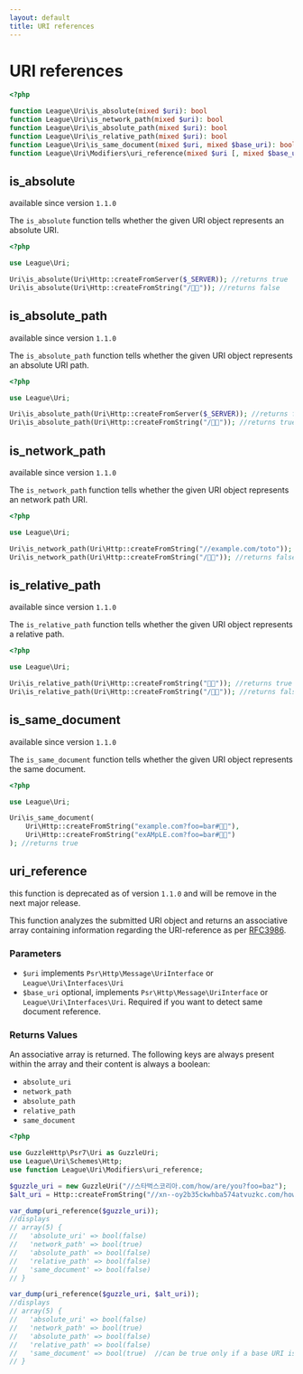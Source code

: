 ```yaml
---
layout: default
title: URI references
---
```


URI references
=======

~~~php
<?php

function League\Uri\is_absolute(mixed $uri): bool
function League\Uri\is_network_path(mixed $uri): bool
function League\Uri\is_absolute_path(mixed $uri): bool
function League\Uri\is_relative_path(mixed $uri): bool
function League\Uri\is_same_document(mixed $uri, mixed $base_uri): bool
function League\Uri\Modifiers\uri_reference(mixed $uri [, mixed $base_uri]): array
~~~

## is_absolute

<p class="message-notice">available since version <code>1.1.0</code></p>

The `is_absolute` function tells whether the given URI object represents an absolute URI.

~~~php
<?php

use League\Uri;

Uri\is_absolute(Uri\Http::createFromServer($_SERVER)); //returns true
Uri\is_absolute(Uri\Http::createFromString("/🍣🍺")); //returns false
~~~

## is_absolute_path

<p class="message-notice">available since version <code>1.1.0</code></p>

The `is_absolute_path` function tells whether the given URI object represents an absolute URI path.

~~~php
<?php

use League\Uri;

Uri\is_absolute_path(Uri\Http::createFromServer($_SERVER)); //returns false
Uri\is_absolute_path(Uri\Http::createFromString("/🍣🍺")); //returns true
~~~

## is_network_path

<p class="message-notice">available since version <code>1.1.0</code></p>

The `is_network_path` function tells whether the given URI object represents an network path URI.

~~~php
<?php

use League\Uri;

Uri\is_network_path(Uri\Http::createFromString("//example.com/toto")); //returns true
Uri\is_network_path(Uri\Http::createFromString("/🍣🍺")); //returns false
~~~

## is_relative_path

<p class="message-notice">available since version <code>1.1.0</code></p>

The `is_relative_path` function tells whether the given URI object represents a relative path.

~~~php
<?php

use League\Uri;

Uri\is_relative_path(Uri\Http::createFromString("🏳️‍🌈")); //returns true
Uri\is_relative_path(Uri\Http::createFromString("/🍣🍺")); //returns false
~~~

## is_same_document

<p class="message-notice">available since version <code>1.1.0</code></p>

The `is_same_document` function tells whether the given URI object represents the same document.

~~~php
<?php

use League\Uri;

Uri\is_same_document(
    Uri\Http::createFromString("example.com?foo=bar#🏳️‍🌈"),
    Uri\Http::createFromString("exAMpLE.com?foo=bar#🍣🍺")
); //returns true
~~~

## uri_reference

<p class="message-warning">this function is deprecated as of version <code>1.1.0</code> and will be remove in the next major release.</p>

This function analyzes the submitted URI object and returns an associative array containing information regarding the URI-reference as per [RFC3986](https://tools.ietf.org/html/rfc3986#section-4.1).

### Parameters

- `$uri` implements `Psr\Http\Message\UriInterface` or `League\Uri\Interfaces\Uri`
- `$base_uri` optional, implements `Psr\Http\Message\UriInterface` or `League\Uri\Interfaces\Uri`. Required if you want to detect same document reference.

### Returns Values

An associative array is returned. The following keys are always present within the array and their content is always a boolean:

- `absolute_uri`
- `network_path`
- `absolute_path`
- `relative_path`
- `same_document`

~~~php
<?php

use GuzzleHttp\Psr7\Uri as GuzzleUri;
use League\Uri\Schemes\Http;
use function League\Uri\Modifiers\uri_reference;

$guzzle_uri = new GuzzleUri("//스타벅스코리아.com/how/are/you?foo=baz");
$alt_uri = Http::createFromString("//xn--oy2b35ckwhba574atvuzkc.com/how/are/you?foo=baz#bar");

var_dump(uri_reference($guzzle_uri));
//displays
// array(5) {
//   'absolute_uri' => bool(false)
//   'network_path' => bool(true)
//   'absolute_path' => bool(false)
//   'relative_path' => bool(false)
//   'same_document' => bool(false)
// }

var_dump(uri_reference($guzzle_uri, $alt_uri));
//displays
// array(5) {
//   'absolute_uri' => bool(false)
//   'network_path' => bool(true)
//   'absolute_path' => bool(false)
//   'relative_path' => bool(false)
//   'same_document' => bool(true)  //can be true only if a base URI is provided
// }
~~~
